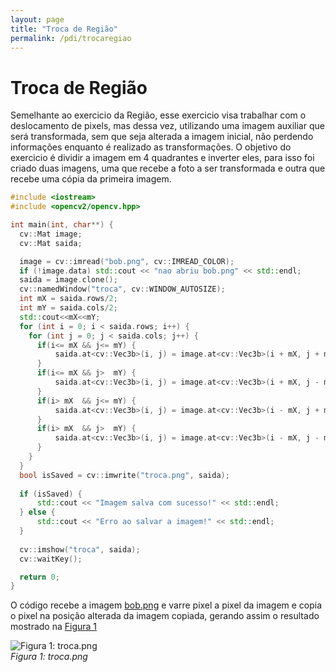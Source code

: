 ```yaml
---
layout: page
title: "Troca de Região"
permalink: /pdi/trocaregiao
---
```


# Troca de Região
Semelhante ao exercicio da Região, esse exercicio visa trabalhar com o deslocamento de pixels, mas dessa vez, utilizando uma imagem auxiliar que será transformada, 
sem que seja alterada a imagem inicial, não perdendo informações enquanto é realizado as transformações. O objetivo do exercicio é dividir a imagem em 4 quadrantes e inverter eles, para isso foi criado duas imagens,
uma que recebe a foto a ser transformada e outra que recebe uma cópia da primeira imagem.

```cpp
#include <iostream>
#include <opencv2/opencv.hpp>

int main(int, char**) {
  cv::Mat image;
  cv::Mat saida;

  image = cv::imread("bob.png", cv::IMREAD_COLOR);
  if (!image.data) std::cout << "nao abriu bob.png" << std::endl;
  saida = image.clone();
  cv::namedWindow("troca", cv::WINDOW_AUTOSIZE);
  int mX = saida.rows/2;
  int mY = saida.cols/2;
  std::cout<<mX<<mY;
  for (int i = 0; i < saida.rows; i++) {
    for (int j = 0; j < saida.cols; j++) {
	  if(i<= mX && j<= mY) {
		  saida.at<cv::Vec3b>(i, j) = image.at<cv::Vec3b>(i + mX, j + mY);
	  }
	  if(i<= mX && j>  mY) {
		  saida.at<cv::Vec3b>(i, j) = image.at<cv::Vec3b>(i + mX, j - mY);
	  }
	  if(i> mX  && j<= mY) {
		  saida.at<cv::Vec3b>(i, j) = image.at<cv::Vec3b>(i - mX, j + mY);
	  }
	  if(i> mX  && j>  mY) {
		  saida.at<cv::Vec3b>(i, j) = image.at<cv::Vec3b>(i - mX, j - mY);
	  }
    }
  }
  bool isSaved = cv::imwrite("troca.png", saida);
  
  if (isSaved) {
      std::cout << "Imagem salva com sucesso!" << std::endl;
  } else {
      std::cout << "Erro ao salvar a imagem!" << std::endl;
  }
   
  cv::imshow("troca", saida);
  cv::waitKey();

  return 0;
}
````

 O código recebe a imagem [bob.png](images/bob.png) e varre pixel a pixel da imagem e copia o pixel na posição alterada da imagem copiada, gerando assim o resultado mostrado na [Figura 1][figura1]

[figura1]: images/troca.png "Figura 1: troca.png"
![Figura 1: troca.png][figura1]  
*Figura 1: troca.png*

